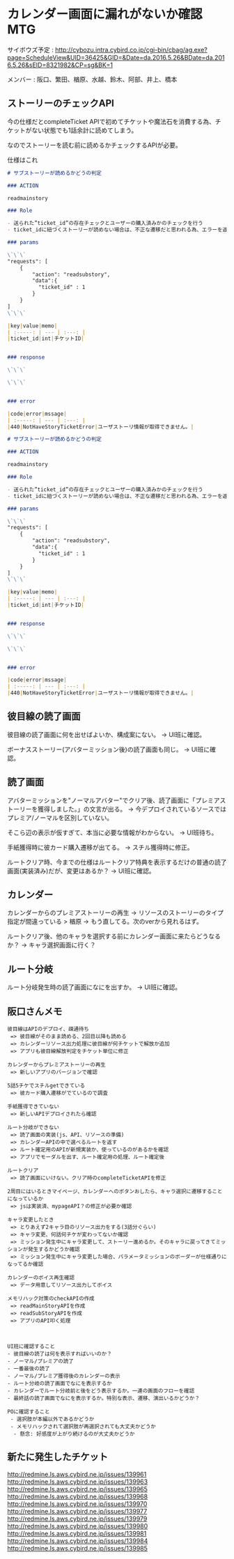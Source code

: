 # カレンダー画面に漏れがないか確認MTG

サイボウズ予定 : http://cybozu.intra.cybird.co.jp/cgi-bin/cbag/ag.exe?page=ScheduleView&UID=36425&GID=&Date=da.2016.5.26&BDate=da.2016.5.26&sEID=8321982&CP=sg&BK=1

メンバー : 阪口、繁田、楢原、水越、鈴木、阿部、井上、橋本

## ストーリーのチェックAPI

今の仕様だとcompleteTicket APIで初めてチケットや魔法石を消費する為、チケットがない状態でも1話余計に読めてしまう。

なのでストーリーを読む前に読めるかチェックするAPIが必要。

仕様はこれ

```markdown
# サブストーリーが読めるかどうの判定

### ACTION

readmainstory

### Role

- 送られた”ticket_id”の存在チェックとユーザーの購入済みかのチェックを行う
- ticket_idに紐づくストーリーが読めない場合は、不正な遷移だと思われる為、エラーを返す

### params

\`\`\`
"requests": [
    {
        "action": "readsubstory",
 		"data":{
          "ticket_id" : 1
        }
    }
]
\`\`\`

|key|value|memo|
| :-----: | --- | :---: |
|ticket_id|int|チケットID|


### response

\`\`\`

\`\`\`


### error

|code|error|mssage|
| :-----: | --- | :---: |
|440|NotHaveStoryTicketError|ユーザストーリ情報が取得できません。|
```

```markdown
# サブストーリーが読めるかどうの判定

### ACTION

readmainstory

### Role

- 送られた”ticket_id”の存在チェックとユーザーの購入済みかのチェックを行う
- ticket_idに紐づくストーリーが読めない場合は、不正な遷移だと思われる為、エラーを返す

### params

\`\`\`
"requests": [
    {
        "action": "readsubstory",
 		"data":{
          "ticket_id" : 1
        }
    }
]
\`\`\`

|key|value|memo|
| :-----: | --- | :---: |
|ticket_id|int|チケットID|


### response

\`\`\`

\`\`\`


### error

|code|error|mssage|
| :-----: | --- | :---: |
|440|NotHaveStoryTicketError|ユーザストーリ情報が取得できません。|
```

## 彼目線の読了画面

彼目線の読了画面に何を出せばよいか、構成案にない。
→ UI班に確認。

ボーナスストーリー(アバターミッション後)の読了画面も同じ。
→ UI班に確認。

## 読了画面

アバターミッションを"ノーマルアバター"でクリア後、読了画面に「プレミアストーリーを獲得しました。」の文言が出る。
→ 今デプロイされているソースではプレミア/ノーマルを区別していない。

そこら辺の表示が仮すぎて、本当に必要な情報がわからない。
→ UI班待ち。

手紙獲得時に彼カード購入遷移が出てる。
→ スチル獲得時に修正。

ルートクリア時、今までの仕様はルートクリア特典を表示するだけの普通の読了画面(実装済み)だが、変更はあるか？
→ UI班に確認。

## カレンダー

カレンダーからのプレミアストーリーの再生
→ リソースのストーリーのタイプ指定が間違っている > 楢原
→ もう直してる。次のverから見れるはず。

ルートクリア後、他のキャラを選択する前にカレンダー画面に来たらどうなるか？
→ キャラ選択画面に行く？

## ルート分岐

ルート分岐発生時の読了画面になにを出すか。
→ UI班に確認。

## 阪口さんメモ

```
彼目線はAPIのデプロイ、疎通待ち
 => 彼目線がそのまま読める、2回目以降も読める
 => カレンダーリソース出力処理に彼目線が何チケットで解放か追加
 => アプリも彼目線解放判定をチケット単位に修正

カレンダーからプレミアストーリーの再生
 => 新しいアプリのバージョンで確認

5話5チケでスチルgetできている
 => 彼カード購入遷移がでているので調査

手紙獲得できていない
 => 新しいAPIデプロイされたら確認

ルート分岐ができない
 => 読了画面の実装(js、API、リソースの準備)
 => カレンダーAPIの中で選べるルートを返す
 => ルート確定用のAPIが新規実装か、使っているのがあるかを確認
 => アプリでモーダルを出す、ルート確定用の処理、ルート確定後

ルートクリア
 => 読了画面にいけない。クリア時のcompleteTicketAPIを修正

2周目にはいるときマイページ、カレンダーへのボタンおしたら、キャラ選択に遷移することになっているか
 => jsは実装済、mypageAPI？の修正が必要か確認

キャラ変更したとき
 => とりあえず2キャラ目のリソース出力をする(3話分ぐらい)
 => キャラ変更、何話何チケが変わってないか確認
 => ミッション発生中にキャラ変更して、ストーリー進めるか。そのキャラに戻ってきてミッションが発生するかどうか確認
 => ミッション発生中にキャラ変更した場合、パラメータミッションのボーダーが仕様通りになってるか確認

カレンダーのボイス再生確認
 => データ用意してリソース出力してボイス

メモリハック対策のcheckAPIの作成
 => readMainStoryAPIを作成
 => readSubStoryAPIを作成
 => アプリのAPI叩く処理



UI班に確認すること
- 彼目線の読了は何を表示すればいいのか？
- ノーマル/プレミアの読了
- 一番最後の読了
- ノーマル/プレミア獲得後のカレンダーの表示
- ルート分岐の読了画面でなにを表示するか
- カレンダーでルート分岐前と後をどう表示するか。一連の画面のフローを確認
- 最終話の読了画面でなにを表示するか。特別な表示、遷移、演出いるかどうか？

POに確認すること
 - 選択肢が本編以外であるかどうか
 - メモリハックされて選択肢が再選択されても大丈夫かどうか
  - 懸念: 好感度が上がり続けるのが大丈夫かどうか
```

## 新たに発生したチケット

http://redmine.ls.aws.cybird.ne.jp/issues/139961
http://redmine.ls.aws.cybird.ne.jp/issues/139963
http://redmine.ls.aws.cybird.ne.jp/issues/139965
http://redmine.ls.aws.cybird.ne.jp/issues/139968
http://redmine.ls.aws.cybird.ne.jp/issues/139970
http://redmine.ls.aws.cybird.ne.jp/issues/139977
http://redmine.ls.aws.cybird.ne.jp/issues/139979
http://redmine.ls.aws.cybird.ne.jp/issues/139980
http://redmine.ls.aws.cybird.ne.jp/issues/139981
http://redmine.ls.aws.cybird.ne.jp/issues/139984
http://redmine.ls.aws.cybird.ne.jp/issues/139985
